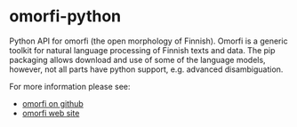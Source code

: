 # omorfi-python

Python API for omorfi (the open morphology of Finnish). Omorfi is a generic
toolkit for natural language processing of Finnish texts and data. The pip
packaging allows download and use of some of the language models, however, not
all parts have python support, e.g. advanced disambiguation.

For more information please see:

* [omorfi on github](https://github.com/flammie/omorfi)
* [omorfi web site](https://flammie.github.io/omorfi)
